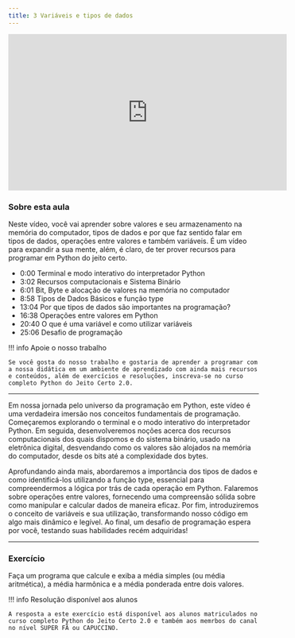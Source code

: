 ```yaml
---
title: 3 Variáveis e tipos de dados
---
```




<iframe width="560" height="315" src="https://www.youtube.com/embed/Iwe3AULLFHM?si=LMO27_69Fxybn-RX" title="YouTube video player" frameborder="0" allow="accelerometer; autoplay; clipboard-write; encrypted-media; gyroscope; picture-in-picture; web-share" referrerpolicy="strict-origin-when-cross-origin" allowfullscreen></iframe>

### Sobre esta aula

Neste vídeo, você vai aprender sobre valores e seu armazenamento na memória do computador, tipos de dados e por que faz sentido falar em tipos de dados, operações entre valores e também variáveis. É um vídeo para expandir a sua mente, além, é claro, de ter prover recursos para programar em Python do jeito certo.


- 0:00 Terminal e modo interativo do interpretador Python
- 3:02 Recursos computacionais e Sistema Binário
- 6:01 Bit, Byte e alocação de valores na memória no computador
- 8:58 Tipos de Dados Básicos e função type
- 13:04 Por que tipos de dados são importantes na programação?
- 16:38 Operações entre valores em Python
- 20:40 O que é uma variável e como utilizar variáveis
- 25:06 Desafio de programação 


!!! info Apoie o nosso trabalho

    Se você gosta do nosso trabalho e gostaria de aprender a programar com a nossa didática em um ambiente de aprendizado com ainda mais recursos e conteúdos, além de exercícios e resoluções, inscreva-se no curso completo Python do Jeito Certo 2.0.

---

Em nossa jornada pelo universo da programação em Python, este vídeo é uma verdadeira imersão nos conceitos fundamentais de programação. Começaremos explorando o terminal e o modo interativo do interpretador Python. Em seguida, desenvolveremos noções acerca dos recursos computacionais dos quais dispomos e do sistema binário, usado na eletrônica digital, desvendando como os valores são alojados na memória do computador, desde os bits até a complexidade dos bytes.

Aprofundando ainda mais, abordaremos a importância dos tipos de dados e como identificá-los utilizando a função type, essencial para compreendermos a lógica por trás de cada operação em Python. Falaremos sobre operações entre valores, fornecendo uma compreensão sólida sobre como manipular e calcular dados de maneira eficaz. Por fim, introduziremos o conceito de variáveis e sua utilização, transformando nosso código em algo mais dinâmico e legível. Ao final, um desafio de programação espera por você, testando suas habilidades recém adquiridas!

---
### Exercício

Faça um programa que calcule e exiba a média simples (ou média aritmética), a média harmônica e a média ponderada entre dois valores.

!!! info Resolução disponível aos alunos

    A resposta a este exercício está disponível aos alunos matriculados no curso completo Python do Jeito Certo 2.0 e também aos memrbos do canal no nível SUPER FÃ ou CAPUCCINO.


